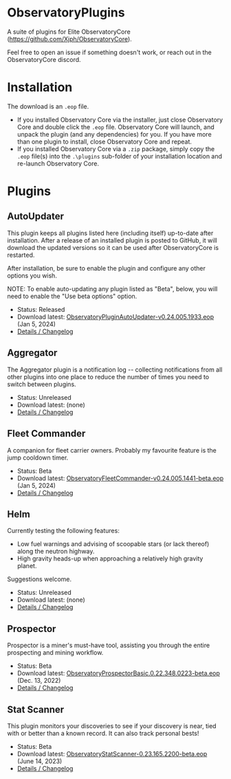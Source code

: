# ObservatoryPlugins
A suite of plugins for Elite ObservatoryCore (https://github.com/Xjph/ObservatoryCore).

Feel free to open an issue if something doesn't work, or reach out in the ObservatoryCore discord.

# Installation

The download is an `.eop` file.

*  If you installed Observatory Core via the installer, just close Observatory Core and double click the `.eop` file. Observatory Core will launch, and unpack the plugin (and any dependencies) for you. If you have more than one plugin to install, close Observatory Core and repeat.
*  If you installed Observatory Core via a `.zip` package, simply copy the `.eop` file(s) into the `.\plugins` sub-folder of your installation location and re-launch Observatory Core.

# Plugins

## AutoUpdater

This plugin keeps all plugins listed here (including itself) up-to-date after installation. After a release of an installed plugin is posted to GitHub, it will download the updated versions so it can be used after ObservatoryCore is restarted.

After installation, be sure to enable the plugin and configure any other options you wish.

NOTE: To enable auto-updating any plugin listed as "Beta", below, you will need to enable the "Use beta options" option.

*  Status: Released
*  Download latest: [ObservatoryPluginAutoUpdater-v0.24.005.1933.eop](https://github.com/fredjk-gh/ObservatoryPlugins/releases/download/v0.24.005.1933/ObservatoryPluginAutoUpdater-v0.24.005.1933.eop) (Jan 5, 2024)
*  [Details / Changelog](https://github.com/fredjk-gh/ObservatoryPlugins/wiki/Plugin:-AutoUpdater)

## Aggregator

The Aggregator plugin is a notification log -- collecting notifications from all other plugins into one place to reduce the number of times you need to switch between plugins.

*  Status: Unreleased
*  Download latest: (none)
*  [Details / Changelog](https://github.com/fredjk-gh/ObservatoryPlugins/wiki/Plugin:-Aggregator)

## Fleet Commander

A companion for fleet carrier owners. Probably my favourite feature is the jump cooldown timer.

*  Status: Beta
*  Download latest: [ObservatoryFleetCommander-v0.24.005.1441-beta.eop](https://github.com/fredjk-gh/ObservatoryPlugins/releases/download/v0.24.005.1441-beta/ObservatoryFleetCommander-v0.24.005.1441-beta.eop) (Jan 5, 2024)
*  [Details / Changelog](https://github.com/fredjk-gh/ObservatoryPlugins/wiki/Plugin:-Fleet-Commander)

## Helm

Currently testing the following features:

- Low fuel warnings and advising of scoopable stars (or lack thereof) along the neutron highway.
- High gravity heads-up when approaching a relatively high gravity planet.

Suggestions welcome.

*  Status: Unreleased
*  Download latest: (none)
*  [Details / Changelog](https://github.com/fredjk-gh/ObservatoryPlugins/wiki/Plugin:-Helm)

## Prospector

Prospector is a miner's must-have tool, assisting you through the entire prospecting and mining workflow.

*  Status: Beta
*  Download latest: [ObservatoryProspectorBasic.0.22.348.0223-beta.eop](https://github.com/fredjk-gh/ObservatoryPlugins/releases/download/0.22.348.0241-beta/ObservatoryProspectorBasic.0.22.348.0223-beta.eop) (Dec. 13, 2022)
*  [Details / Changelog](https://github.com/fredjk-gh/ObservatoryPlugins/wiki/Plugin:-Prospector)

## Stat Scanner

This plugin monitors your discoveries to see if your discovery is near, tied with or better than a known record. It can also track personal bests!

*  Status: Beta
*  Download latest: [ObservatoryStatScanner-0.23.165.2200-beta.eop](https://github.com/fredjk-gh/ObservatoryPlugins/releases/download/0.23.165.2200-beta/ObservatoryStatScanner-0.23.165.2200-beta.eop) (June 14, 2023)
*  [Details / Changelog](https://github.com/fredjk-gh/ObservatoryPlugins/wiki/Plugin:-Stat-Scanner)
